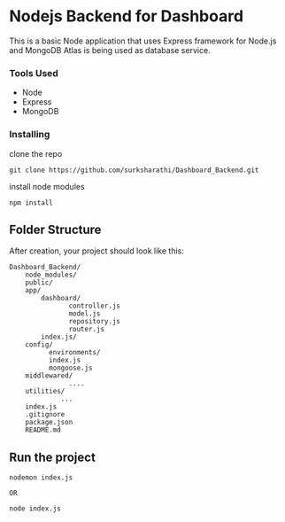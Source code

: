 # Nodejs Backend for Dashboard

This is a basic Node application that uses Express framework for Node.js and MongoDB Atlas is being used as database service.

### Tools Used

- Node
- Express
- MongoDB

### Installing

clone the repo

```
git clone https://github.com/surksharathi/Dashboard_Backend.git
```

install node modules

```
npm install
```

## Folder Structure

After creation, your project should look like this:

```
Dashboard_Backend/
    node_modules/
    public/
    app/
    	dashboard/
               controller.js
               model.js
               repository.js
               router.js
        index.js/
    config/
          environments/
          index.js
          mongoose.js
    middlewared/
               ....
    utilities/
             ...
    index.js
    .gitignore
    package.json
    README.md
```

## Run the project

```
nodemon index.js

OR

node index.js
```
